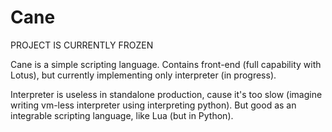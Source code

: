 # Cane

PROJECT IS CURRENTLY FROZEN 

Cane is a simple scripting language. Contains front-end (full capability with Lotus), but currently implementing only interpreter (in progress).

Interpreter is useless in standalone production, cause it's too slow (imagine writing vm-less interpreter using interpreting python). But good as an integrable scripting language, like Lua (but in Python).
